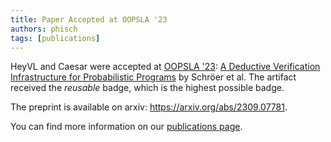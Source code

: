 ```yaml
---
title: Paper Accepted at OOPSLA '23
authors: phisch
tags: [publications]
---
```



HeyVL and Caesar were accepted at [OOPSLA '23](https://2023.splashcon.org/track/splash-2023-oopsla): [A Deductive Verification Infrastructure for Probabilistic Programs](https://doi.org/10.1145/3622870) by Schröer et al.
The artifact received the _reusable_ badge, which is the highest possible badge.

The preprint is available on arxiv: https://arxiv.org/abs/2309.07781.

You can find more information on our [publications page](/docs/publications).
